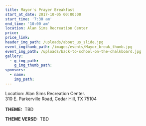 ```yaml
---
title: Mayor's Prayer Breakfast
start_at_date: 2017-10-05 00:00:00
start_time: '7:30 am'
end_time: '10:00 am'
location: Alan Sims Recreation Center
price:
price_link:
header_img_path: /uploads/about_us_slide.jpg
event_imgthumb_path: /images/events/Mayor_break_thumb.jpg
event_img_path: /uploads/back-to-school-on-the-chalkboard.jpg
gallery:
  - g_img_path:
    g_img_thumb_path:
sponsors:
  - name:
    img_path:
---
```



Location: Alan Sims Recreation Center.
<br>310 E. Parkerville Road, Cedar Hill, TX 75104
<br>
<br>**THEME:**&nbsp; TBD

**THEME VERSE:**&nbsp; TBD